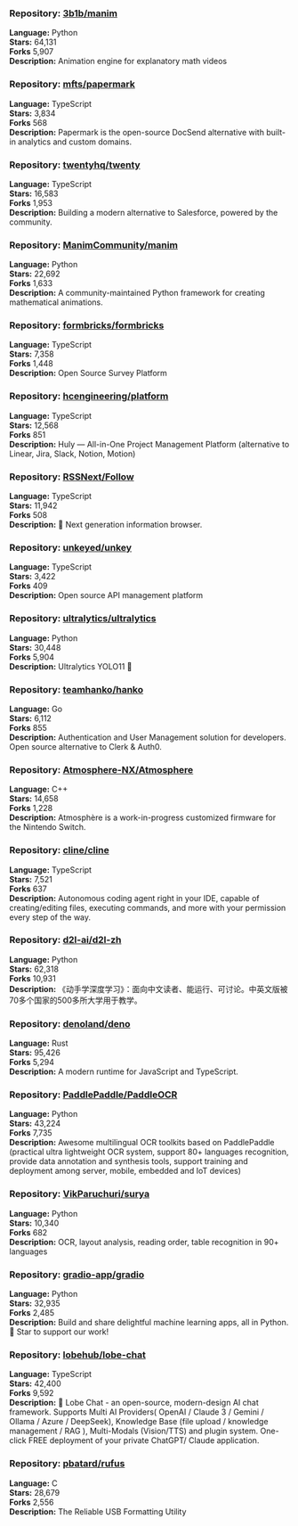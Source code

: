 ### **Repository:** [3b1b/manim](https://github.com/3b1b/manim)  

**Language:** Python  
**Stars:** 64,131  
**Forks** 5,907  
**Description:** Animation engine for explanatory math videos  

### **Repository:** [mfts/papermark](https://github.com/mfts/papermark)  

**Language:** TypeScript  
**Stars:** 3,834  
**Forks** 568  
**Description:** Papermark is the open-source DocSend alternative with built-in analytics and custom domains.  

### **Repository:** [twentyhq/twenty](https://github.com/twentyhq/twenty)  

**Language:** TypeScript  
**Stars:** 16,583  
**Forks** 1,953  
**Description:** Building a modern alternative to Salesforce, powered by the community.  

### **Repository:** [ManimCommunity/manim](https://github.com/ManimCommunity/manim)  

**Language:** Python  
**Stars:** 22,692  
**Forks** 1,633  
**Description:** A community-maintained Python framework for creating mathematical animations.  

### **Repository:** [formbricks/formbricks](https://github.com/formbricks/formbricks)  

**Language:** TypeScript  
**Stars:** 7,358  
**Forks** 1,448  
**Description:** Open Source Survey Platform  

### **Repository:** [hcengineering/platform](https://github.com/hcengineering/platform)  

**Language:** TypeScript  
**Stars:** 12,568  
**Forks** 851  
**Description:** Huly — All-in-One Project Management Platform (alternative to Linear, Jira, Slack, Notion, Motion)  

### **Repository:** [RSSNext/Follow](https://github.com/RSSNext/Follow)  

**Language:** TypeScript  
**Stars:** 11,942  
**Forks** 508  
**Description:** 🧡 Next generation information browser.  

### **Repository:** [unkeyed/unkey](https://github.com/unkeyed/unkey)  

**Language:** TypeScript  
**Stars:** 3,422  
**Forks** 409  
**Description:** Open source API management platform  

### **Repository:** [ultralytics/ultralytics](https://github.com/ultralytics/ultralytics)  

**Language:** Python  
**Stars:** 30,448  
**Forks** 5,904  
**Description:** Ultralytics YOLO11 🚀  

### **Repository:** [teamhanko/hanko](https://github.com/teamhanko/hanko)  

**Language:** Go  
**Stars:** 6,112  
**Forks** 855  
**Description:** Authentication and User Management solution for developers. Open source alternative to Clerk & Auth0.  

### **Repository:** [Atmosphere-NX/Atmosphere](https://github.com/Atmosphere-NX/Atmosphere)  

**Language:** C++  
**Stars:** 14,658  
**Forks** 1,228  
**Description:** Atmosphère is a work-in-progress customized firmware for the Nintendo Switch.  

### **Repository:** [cline/cline](https://github.com/cline/cline)  

**Language:** TypeScript  
**Stars:** 7,521  
**Forks** 637  
**Description:** Autonomous coding agent right in your IDE, capable of creating/editing files, executing commands, and more with your permission every step of the way.  

### **Repository:** [d2l-ai/d2l-zh](https://github.com/d2l-ai/d2l-zh)  

**Language:** Python  
**Stars:** 62,318  
**Forks** 10,931  
**Description:** 《动手学深度学习》：面向中文读者、能运行、可讨论。中英文版被70多个国家的500多所大学用于教学。  

### **Repository:** [denoland/deno](https://github.com/denoland/deno)  

**Language:** Rust  
**Stars:** 95,426  
**Forks** 5,294  
**Description:** A modern runtime for JavaScript and TypeScript.  

### **Repository:** [PaddlePaddle/PaddleOCR](https://github.com/PaddlePaddle/PaddleOCR)  

**Language:** Python  
**Stars:** 43,224  
**Forks** 7,735  
**Description:** Awesome multilingual OCR toolkits based on PaddlePaddle (practical ultra lightweight OCR system, support 80+ languages recognition, provide data annotation and synthesis tools, support training and deployment among server, mobile, embedded and IoT devices)  

### **Repository:** [VikParuchuri/surya](https://github.com/VikParuchuri/surya)  

**Language:** Python  
**Stars:** 10,340  
**Forks** 682  
**Description:** OCR, layout analysis, reading order, table recognition in 90+ languages  

### **Repository:** [gradio-app/gradio](https://github.com/gradio-app/gradio)  

**Language:** Python  
**Stars:** 32,935  
**Forks** 2,485  
**Description:** Build and share delightful machine learning apps, all in Python. 🌟 Star to support our work!  

### **Repository:** [lobehub/lobe-chat](https://github.com/lobehub/lobe-chat)  

**Language:** TypeScript  
**Stars:** 42,400  
**Forks** 9,592  
**Description:** 🤯 Lobe Chat - an open-source, modern-design AI chat framework. Supports Multi AI Providers( OpenAI / Claude 3 / Gemini / Ollama / Azure / DeepSeek), Knowledge Base (file upload / knowledge management / RAG ), Multi-Modals (Vision/TTS) and plugin system. One-click FREE deployment of your private ChatGPT/ Claude application.  

### **Repository:** [pbatard/rufus](https://github.com/pbatard/rufus)  

**Language:** C  
**Stars:** 28,679  
**Forks** 2,556  
**Description:** The Reliable USB Formatting Utility  

